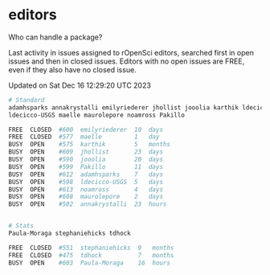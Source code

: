 # editors

Who can handle a package?

Last activity in issues assigned to rOpenSci editors, searched first in open
issues and then in closed issues. Editors with no open issues are FREE, even if
they also have no closed issue.


Updated on Sat Dec 16 12:29:20 UTC 2023

```bash
# Standard
adamhsparks annakrystalli emilyriederer jhollist jooolia karthik ldecicco
ldecicco-USGS maelle maurolepore noamross Pakillo

FREE  CLOSED  #600  emilyriederer  10  days
FREE  CLOSED  #577  maelle         1   day
BUSY  OPEN    #575  karthik        5   months
BUSY  OPEN    #609  jhollist       23  days
BUSY  OPEN    #590  jooolia        20  days
BUSY  OPEN    #599  Pakillo        11  days
BUSY  OPEN    #612  adamhsparks    7   days
BUSY  OPEN    #598  ldecicco-USGS  5   days
BUSY  OPEN    #613  noamross       4   days
BUSY  OPEN    #608  maurolepore    2   days
BUSY  OPEN    #502  annakrystalli  23  hours


# Stats
Paula-Moraga stephaniehicks tdhock

FREE  CLOSED  #551  stephaniehicks  9   months
FREE  CLOSED  #475  tdhock          7   months
BUSY  OPEN    #603  Paula-Moraga    16  hours
```

